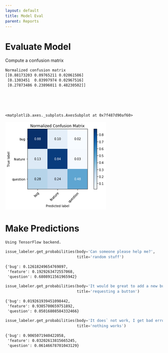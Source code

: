 ```yaml
---
layout: default
title: Model Eval
parent: Reports
---
```


# Evaluate Model

Compute a confusion matrix

    Normalized confusion matrix
    [[0.88173203 0.09765211 0.02061586]
     [0.1303451  0.83997974 0.02967516]
     [0.27873486 0.23896011 0.48230502]]





    <matplotlib.axes._subplots.AxesSubplot at 0x7f487d90af60>




![png](Model_Eval_files/Model_Eval_2_2.png)


# Make Predictions

    Using TensorFlow backend.



```python
issue_labeler.get_probabilities(body='Can someone please help me?', 
                                title='random stuff')
```




    {'bug': 0.12618249654769897,
     'feature': 0.1929263472557068,
     'question': 0.6808911561965942}




```python
issue_labeler.get_probabilities(body='It would be great to add a new button', 
                                title='requesting a button')
```




    {'bug': 0.019261939451098442,
     'feature': 0.9305700659751892,
     'question': 0.05016808584332466}




```python
issue_labeler.get_probabilities(body='It does` not work, I get bad errors', 
                                title='nothing works')
```




    {'bug': 0.9065071940422058,
     'feature': 0.03202613815665245,
     'question': 0.06146678701043129}



